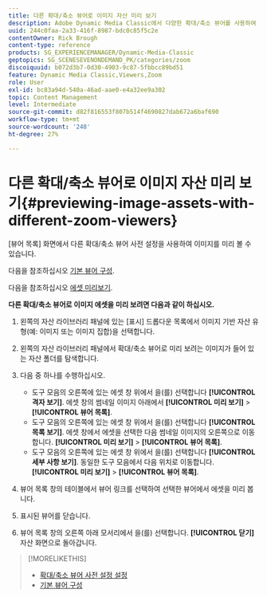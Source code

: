 ```yaml
---
title: 다른 확대/축소 뷰어로 이미지 자산 미리 보기
description: Adobe Dynamic Media Classic에서 다양한 확대/축소 뷰어를 사용하여 이미지 에셋을 미리 보는 방법에 대해 알아봅니다.
uuid: 244c0faa-2a33-416f-8987-bdc0c85f5c2e
contentOwner: Rick Brough
content-type: reference
products: SG_EXPERIENCEMANAGER/Dynamic-Media-Classic
geptopics: SG_SCENESEVENONDEMAND_PK/categories/zoom
discoiquuid: b072d3b7-0d30-4903-9c87-5fbbcc89bd51
feature: Dynamic Media Classic,Viewers,Zoom
role: User
exl-id: bc83a94d-540a-46ad-aae0-e4a32ee9a302
topic: Content Management
level: Intermediate
source-git-commit: d82f816553f807b514f4690827dab672a6baf690
workflow-type: tm+mt
source-wordcount: '248'
ht-degree: 27%

---
```


# 다른 확대/축소 뷰어로 이미지 자산 미리 보기{#previewing-image-assets-with-different-zoom-viewers}

[뷰어 목록] 화면에서 다른 확대/축소 뷰어 사전 설정을 사용하여 이미지를 미리 볼 수 있습니다.

다음을 참조하십시오 [기본 뷰어 구성](application-setup.md#configuring_default_viewers).

다음을 참조하십시오 [에셋 미리보기](previewing-asset.md#previewing_an_asset).

**다른 확대/축소 뷰어로 이미지 에셋을 미리 보려면 다음과 같이 하십시오.**

1. 왼쪽의 자산 라이브러리 패널에 있는 [표시] 드롭다운 목록에서 이미지 기반 자산 유형(예: 이미지 또는 이미지 집합)을 선택합니다.
1. 왼쪽의 자산 라이브러리 패널에서 확대/축소 뷰어로 미리 보려는 이미지가 들어 있는 자산 폴더를 탐색합니다.
1. 다음 중 하나를 수행하십시오.

   * 도구 모음의 오른쪽에 있는 에셋 창 위에서 을(를) 선택합니다 **[!UICONTROL 격자 보기]**. 에셋 창의 썸네일 이미지 아래에서 **[!UICONTROL 미리 보기]** > **[!UICONTROL 뷰어 목록]**.
   * 도구 모음의 오른쪽에 있는 에셋 창 위에서 을(를) 선택합니다 **[!UICONTROL 목록 보기]**. 에셋 창에서 에셋을 선택한 다음 썸네일 이미지의 오른쪽으로 이동합니다. **[!UICONTROL 미리 보기]** > **[!UICONTROL 뷰어 목록]**.
   * 도구 모음의 오른쪽에 있는 에셋 창 위에서 을(를) 선택합니다 **[!UICONTROL 세부 사항 보기]**. 동일한 도구 모음에서 다음 위치로 이동합니다. **[!UICONTROL 미리 보기]** > **[!UICONTROL 뷰어 목록]**.

1. 뷰어 목록 창의 테이블에서 뷰어 링크를 선택하여 선택한 뷰어에서 에셋을 미리 봅니다.
1. 표시된 뷰어를 닫습니다.
1. 뷰어 목록 창의 오른쪽 아래 모서리에서 을(를) 선택합니다. **[!UICONTROL 닫기]** 자산 화면으로 돌아갑니다.

>[!MORELIKETHIS]
>
>* [확대/축소 뷰어 사전 설정 설정](setting-zoom-viewer-presets.md#setting_up_zoom_viewer_presets)
>* [기본 뷰어 구성](application-setup.md#configuring_default_viewers)
